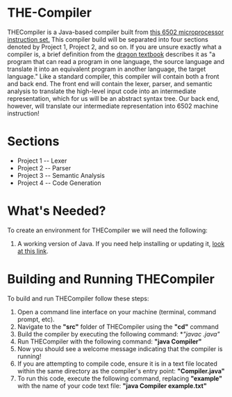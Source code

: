 # THE-Compiler

THECompiler is a Java-based compiler built from [this 6502 microprocessor instruction set.](https://www.labouseur.com/commondocs/6502alan-instruction-set.pdf) This compiler build will be separated into four sections denoted by Project 1, Project 2, and so on. If you are unsure exactly what a compiler is, a brief definition from the [dragon textbook](https://www.amazon.com/Compilers-Principles-Techniques-Tools-Edition/dp/0321486811) describes it as "a program that can read a program in one lan­guage, the source language and translate it into an equivalent program in another language, the target language." Like a standard compiler, this compiler will contain both a front and back end. The front end will contain the lexer, parser, and semantic analysis to translate the high-level input code into an intermediate representation, which for us will be an abstract syntax tree. Our back end, however, will translate our intermediate representation into 6502 machine instruction!

# Sections
- Project 1 -- Lexer
- Project 2 -- Parser
- Project 3 -- Semantic Analysis
- Project 4 -- Code Generation

# What's Needed?
To create an environment for THECompiler we will need the following:

1. A working version of Java. If you need help installing or updating it, [look at this link](https://www.java.com/en/download/help/download_options.html).

# Building and Running THECompiler
To build and run THECompiler follow these steps:

1. Open a command line interface on your machine (terminal, command prompt, etc).
2. Navigate to the **"src"** folder of THECompiler using the **"cd"** command
3. Build the compiler by executing the following command: **"javac *.java"**
4. Run THECompiler with the following command: **"java Compiler"**
5. Now you should see a welcome message indicating that the compiler is running!
6. If you are attempting to compile code, ensure it is in a text file located within the same directory as the compiler's entry point: **"Compiler.java"**
7. To run this code, execute the following command, replacing **"example"** with the name of your code text file: **"java Compiler example.txt"**
